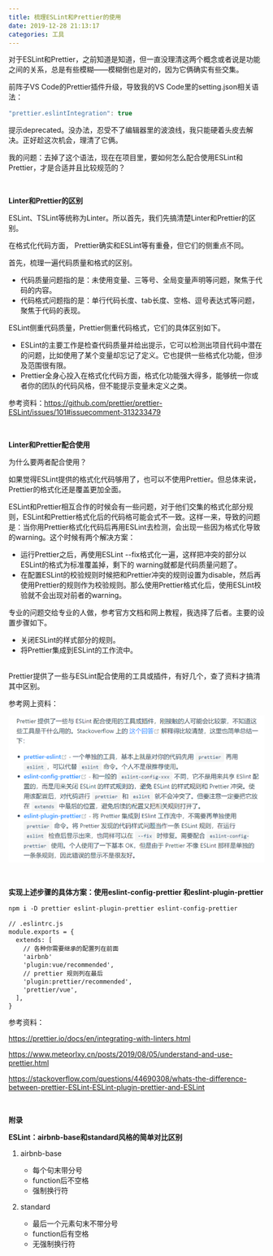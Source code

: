 ```yaml
---
title: 梳理ESLint和Prettier的使用
date: 2019-12-28 21:13:17
categories: 工具
---
```


对于ESLint和Prettier，之前知道是知道，但一直没理清这两个概念或者说是功能之间的关系，总是有些模糊——模糊倒也是对的，因为它俩确实有些交集。

前阵子VS Code的Prettier插件升级，导致我的VS Code里的setting.json相关语法：

```javascript
"prettier.eslintIntegration": true
```

提示deprecated。没办法，忍受不了编辑器里的波浪线，我只能硬着头皮去解决。正好趁这次机会，理清了它俩。

我的问题：去掉了这个语法，现在在项目里，要如何怎么配合使用ESLint和Prettier，才是合适并且比较规范的？

<!-- more -->

<br/>

**Linter和Prettier的区别**

ESLint、TSLint等统称为Linter。所以首先，我们先搞清楚Linter和Prettier的区别。

在格式化代码方面， Prettier确实和ESLint等有重叠，但它们的侧重点不同。

首先，梳理一遍代码质量和格式的区别。

- 代码质量问题指的是：未使用变量、三等号、全局变量声明等问题，聚焦于代码的内容。
- 代码格式问题指的是：单行代码长度、tab长度、空格、逗号表达式等问题，聚焦于代码的表现。

ESLint侧重代码质量，Prettier侧重代码格式，它们的具体区别如下。

- ESLint的主要工作是检查代码质量并给出提示，它可以检测出项目代码中潜在的问题，比如使用了某个变量却忘记了定义。它也提供一些格式化功能，但涉及范围很有限。
- Prettier全身心投入在格式化代码方面，格式化功能强大得多，能够统一你或者你的团队的代码风格，但不能提示变量未定义之类。

参考资料：https://github.com/prettier/prettier-ESLint/issues/101#issuecomment-313233479

<br/>

**Linter和Prettier配合使用**

为什么要两者配合使用？

如果觉得ESLint提供的格式化代码够用了，也可以不使用Prettier。但总体来说，Prettier的格式化还是覆盖更加全面。

ESLint和Prettier相互合作的时候会有一些问题，对于他们交集的格式化部分规则，ESLint和Prettier格式化后的代码格可能会式不一致。这样一来，导致的问题是：当你用Prettier格式化代码后再用ESLint去检测，会出现一些因为格式化导致的warning。这个时候有两个解决方案：

- 运行Prettier之后，再使用ESLint --fix格式化一遍，这样把冲突的部分以ESLint的格式为标准覆盖掉，剩下的 warning就都是代码质量问题了。
- 在配置ESLint的校验规则时候把和Prettier冲突的规则设置为disable，然后再使用Prettier的规则作为校验规则。那么使用Prettier格式化后，使用ESLint校验就不会出现对前者的warning。

专业的问题交给专业的人做，参考官方文档和网上教程，我选择了后者。主要的设置步骤如下。

- 关闭ESLint的样式部分的规则。
- 将Prettier集成到ESLint的工作流中。

<br/>Prettier提供了一些与ESLint配合使用的工具或插件，有好几个，查了资料才搞清其中区别。

参考网上资料：

![](/images/10.png)

<br/>

**实现上述步骤的具体方案：使用eslint-config-prettier 和eslint-plugin-prettier**

```
npm i -D prettier eslint-plugin-prettier eslint-config-prettier
```

```
// .eslintrc.js
module.exports = {
  extends: [
    // 各种你需要继承的配置列在前面
    'airbnb'
    'plugin:vue/recommended',
    // prettier 规则列在最后
    'plugin:prettier/recommended',
    'prettier/vue',
  ],
}
```

参考资料：

https://prettier.io/docs/en/integrating-with-linters.html

https://www.meteorlxy.cn/posts/2019/08/05/understand-and-use-prettier.html

https://stackoverflow.com/questions/44690308/whats-the-difference-between-prettier-ESLint-ESLint-plugin-prettier-and-ESLint

<br/>

**附录**

**ESLint：airbnb-base和standard风格的简单对比区别**

1. airbnb-base
   - 每个句末带分号
   - function后不空格
   - 强制换行符

2. standard
   - 最后一个元素句末不带分号
   - function后有空格
   - 无强制换行符